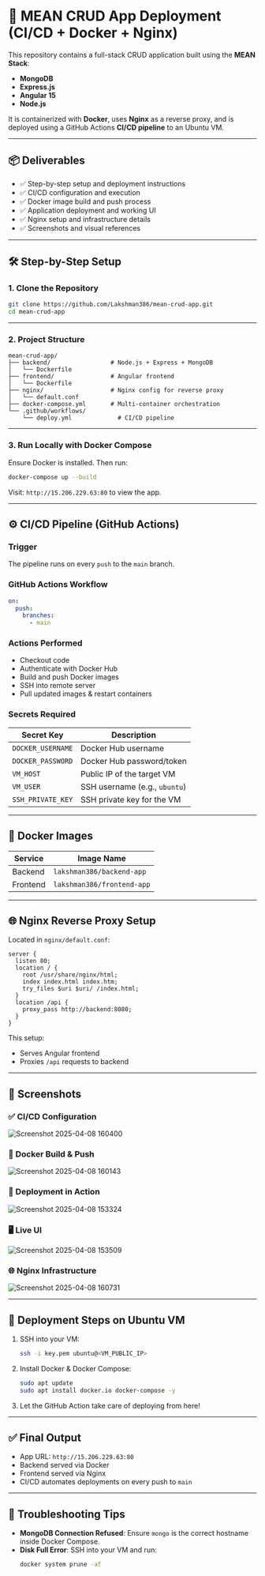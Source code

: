 # 🚀 MEAN CRUD App Deployment (CI/CD + Docker + Nginx)

This repository contains a full-stack CRUD application built using the **MEAN Stack**:
- **MongoDB**
- **Express.js**
- **Angular 15**
- **Node.js**

It is containerized with **Docker**, uses **Nginx** as a reverse proxy, and is deployed using a GitHub Actions **CI/CD pipeline** to an Ubuntu VM.

---

## 📦 Deliverables

- ✅ Step-by-step setup and deployment instructions
- ✅ CI/CD configuration and execution
- ✅ Docker image build and push process
- ✅ Application deployment and working UI
- ✅ Nginx setup and infrastructure details
- ✅ Screenshots and visual references

---

## 🛠️ Step-by-Step Setup

### 1. Clone the Repository

```bash
git clone https://github.com/Lakshman386/mean-crud-app.git
cd mean-crud-app
```

---

### 2. Project Structure

```
mean-crud-app/
├── backend/                 # Node.js + Express + MongoDB
│   └── Dockerfile
├── frontend/                # Angular frontend
│   └── Dockerfile
├── nginx/                   # Nginx config for reverse proxy
│   └── default.conf
├── docker-compose.yml       # Multi-container orchestration
└── .github/workflows/
    └── deploy.yml             # CI/CD pipeline
```

---

### 3. Run Locally with Docker Compose

Ensure Docker is installed. Then run:

```bash
docker-compose up --build
```

Visit: `http://15.206.229.63:80` to view the app.

---

## ⚙️ CI/CD Pipeline (GitHub Actions)

### Trigger

The pipeline runs on every `push` to the `main` branch.

### GitHub Actions Workflow

```yaml
on:
  push:
    branches:
      - main
```

### Actions Performed

- Checkout code
- Authenticate with Docker Hub
- Build and push Docker images
- SSH into remote server
- Pull updated images & restart containers

### Secrets Required

| Secret Key          | Description                    |
|---------------------|--------------------------------|
| `DOCKER_USERNAME`   | Docker Hub username            |
| `DOCKER_PASSWORD`   | Docker Hub password/token      |
| `VM_HOST`           | Public IP of the target VM     |
| `VM_USER`           | SSH username (e.g., `ubuntu`)  |
| `SSH_PRIVATE_KEY`   | SSH private key for the VM     |

---

## 🐳 Docker Images

| Service   | Image Name                    |
|-----------|-------------------------------|
| Backend   | `lakshman386/backend-app`     |
| Frontend  | `lakshman386/frontend-app`    |

---

## 🌐 Nginx Reverse Proxy Setup

Located in `nginx/default.conf`:

```nginx
server {
  listen 80;
  location / {
    root /usr/share/nginx/html;
    index index.html index.htm;
    try_files $uri $uri/ /index.html;
  }
  location /api {
    proxy_pass http://backend:8080;
  }
}
```

This setup:
- Serves Angular frontend
- Proxies `/api` requests to backend

---

## 📸 Screenshots

### ✅ CI/CD Configuration

![Screenshot 2025-04-08 160400](https://github.com/user-attachments/assets/e00f16ac-5e39-4e23-ab26-7b03c9e184ca)

### 🐳 Docker Build & Push

![Screenshot 2025-04-08 160143](https://github.com/user-attachments/assets/1142b81c-18b2-42a2-a35b-29c7796a1a11)

### 🚀 Deployment in Action

![Screenshot 2025-04-08 153324](https://github.com/user-attachments/assets/ba384ec5-d9ba-440b-9e16-e9d597428196)

### 🖥️ Live UI

![Screenshot 2025-04-08 153509](https://github.com/user-attachments/assets/828cd413-ebe0-4547-9608-3571f77e5ff1)

### 🌐 Nginx Infrastructure

![Screenshot 2025-04-08 160731](https://github.com/user-attachments/assets/b8a085cf-8120-4c3e-8c04-c52e1edf14eb)

---

## 📍 Deployment Steps on Ubuntu VM

1. SSH into your VM:
   ```bash
   ssh -i key.pem ubuntu@<VM_PUBLIC_IP>
   ```

2. Install Docker & Docker Compose:
   ```bash
   sudo apt update
   sudo apt install docker.io docker-compose -y
   ```

3. Let the GitHub Action take care of deploying from here!

---

## ✅ Final Output

- App URL: `http://15.206.229.63:80`
- Backend served via Docker
- Frontend served via Nginx
- CI/CD automates deployments on every push to `main`

---

## 🧹 Troubleshooting Tips

- **MongoDB Connection Refused**: Ensure `mongo` is the correct hostname inside Docker Compose.
- **Disk Full Error**: SSH into your VM and run:
  ```bash
  docker system prune -af
  ```
